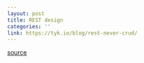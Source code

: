 ```yaml
---
layout: post
title: REST design
categories: ''
link: https://tyk.io/blog/rest-never-crud/
---
```



[source](https://tyk.io/blog/rest-never-crud/)

